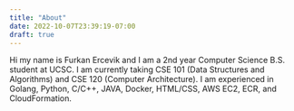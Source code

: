 ```yaml
---
title: "About"
date: 2022-10-07T23:39:19-07:00
draft: true
---
```


Hi my name is Furkan Ercevik and I am a 2nd year Computer Science B.S. student at UCSC. I am currently taking CSE 101 (Data Structures and Algorithms) and CSE 120 (Computer Architecture). I am experienced in Golang, Python, C/C++, JAVA, Docker, HTML/CSS, AWS EC2, ECR, and CloudFormation.
